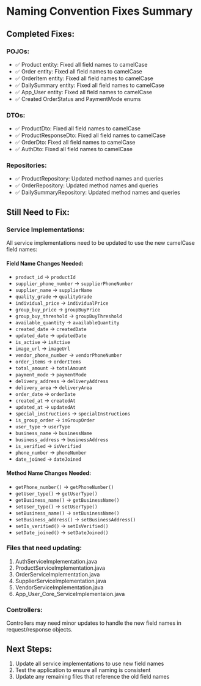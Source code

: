 # Naming Convention Fixes Summary

## Completed Fixes:

### POJOs:
- ✅ Product entity: Fixed all field names to camelCase
- ✅ Order entity: Fixed all field names to camelCase
- ✅ OrderItem entity: Fixed all field names to camelCase
- ✅ DailySummary entity: Fixed all field names to camelCase
- ✅ App_User entity: Fixed all field names to camelCase
- ✅ Created OrderStatus and PaymentMode enums

### DTOs:
- ✅ ProductDto: Fixed all field names to camelCase
- ✅ ProductResponseDto: Fixed all field names to camelCase
- ✅ OrderDto: Fixed all field names to camelCase
- ✅ AuthDto: Fixed all field names to camelCase

### Repositories:
- ✅ ProductRepository: Updated method names and queries
- ✅ OrderRepository: Updated method names and queries
- ✅ DailySummaryRepository: Updated method names and queries

## Still Need to Fix:

### Service Implementations:
All service implementations need to be updated to use the new camelCase field names:

#### Field Name Changes Needed:
- `product_id` → `productId`
- `supplier_phone_number` → `supplierPhoneNumber`
- `supplier_name` → `supplierName`
- `quality_grade` → `qualityGrade`
- `individual_price` → `individualPrice`
- `group_buy_price` → `groupBuyPrice`
- `group_buy_threshold` → `groupBuyThreshold`
- `available_quantity` → `availableQuantity`
- `created_date` → `createdDate`
- `updated_date` → `updatedDate`
- `is_active` → `isActive`
- `image_url` → `imageUrl`
- `vendor_phone_number` → `vendorPhoneNumber`
- `order_items` → `orderItems`
- `total_amount` → `totalAmount`
- `payment_mode` → `paymentMode`
- `delivery_address` → `deliveryAddress`
- `delivery_area` → `deliveryArea`
- `order_date` → `orderDate`
- `created_at` → `createdAt`
- `updated_at` → `updatedAt`
- `special_instructions` → `specialInstructions`
- `is_group_order` → `isGroupOrder`
- `user_type` → `userType`
- `business_name` → `businessName`
- `business_address` → `businessAddress`
- `is_verified` → `isVerified`
- `phone_number` → `phoneNumber`
- `date_joined` → `dateJoined`

#### Method Name Changes Needed:
- `getPhone_number()` → `getPhoneNumber()`
- `getUser_type()` → `getUserType()`
- `getBusiness_name()` → `getBusinessName()`
- `setUser_type()` → `setUserType()`
- `setBusiness_name()` → `setBusinessName()`
- `setBusiness_address()` → `setBusinessAddress()`
- `setIs_verified()` → `setIsVerified()`
- `setDate_joined()` → `setDateJoined()`

### Files that need updating:
1. AuthServiceImplementation.java
2. ProductServiceImplementation.java
3. OrderServiceImplementation.java
4. SupplierServiceImplementation.java
5. VendorServiceImplementation.java
6. App_User_Core_ServiceImplementaion.java

### Controllers:
Controllers may need minor updates to handle the new field names in request/response objects.

## Next Steps:
1. Update all service implementations to use new field names
2. Test the application to ensure all naming is consistent
3. Update any remaining files that reference the old field names
